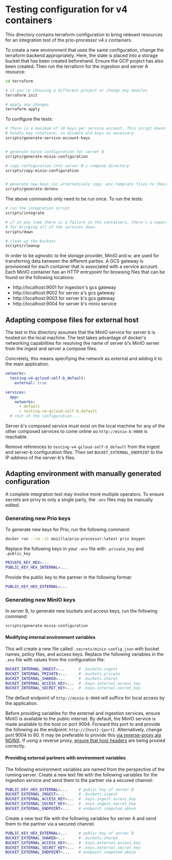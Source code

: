 # Testing configuration for v4 containers

This directory contains terraform configuration to bring relevant resources for
an integration test of the prio-processor v4.x containers.

To create a new environment that uses the same configuration, change the
terraform backend appropriately. Here, the state is placed into a storage bucket
that has been created beforehand. Ensure the GCP project has also been created.
Then run the terraform for the ingestion and server A resource:

```bash
cd terraform

# if you're choosing a different project or change any modules
terraform init

# apply any changes
terraform apply
```

To configure the tests:

```bash
# There is a maximum of 10 keys per service account. This script doesn't
# handle key rotations, so disable old keys as necessary.
scripts/generate-service-account-keys


# generate minio configuration for server B
scripts/generate-minio-configuration

# copy configuration into server B's compose directory
scripts/copy-minio-configuration


# generate new keys (or alternatively copy .env.template files to their .env locations)
scripts/generate-dotenv
```

The above commands only need to be run once. To run the tests:

```bash
# run the integration script
scripts/integrate

# if at any time there is a failure in the containers, there's a separate script
# for bringing all of the services down.
scripts/down

# clean up the buckets
scripts/cleanup
```

In order to be agnostic to the storage provider, MinIO and `mc` are used for
transferring data between the different parties. A GCS gateway is provisioned
for each container that is associated with a service account. Each MinIO
container has an HTTP entrypoint for browsing files that can be found on the
following locations:

- http://localhost:9001 for ingestion's gcs gateway
- http://localhost:9002 for server a's gcs gateway
- http://localhost:9003 for server b's gcs gateway
- http://localhost:9004 for server b's minio service

## Adapting compose files for external host

The test in this directory assumes that the MinIO service for server b is hosted
on the local machine. The test takes advantage of docker's networking
capabilities for resolving the name of server b's MinIO server from the ingest
and server a compose files.

Concretely, this means specifying the network as external and adding it to the
main application.

```yaml
networks:
  testing-v4-gcloud-self-b_default:
    external: true

services:
  app:
    networks:
      - default
      - testing-v4-gcloud-self-b_default
  # rest of the configuration....
```

Server b's composed service must exist on the local machine for any of the other
composed services to come online so `http://minio-b:9000` is reachable.

Remove references to `testing-v4-gcloud-self-b_default` from the ingest and
server-b configuration files. Then set `BUCKET_EXTERNAL_ENDPOINT` to the IP
address of the server-b's files.

## Adapting environment with manually generated configuration

A complete integration test may involve more multiple operators. To ensure secrets
are privy to only a single party, the `.env` files may be manually edited.

### Generating new Prio keys

To generate new keys for Prio, run the following command:

```bash
docker run --rm -it mozilla/prio-processor:latest prio keygen
```

Replace the following keys in your `.env` file with `.private_key` and `.public_key`

```bash
PRIVATE_KEY_HEX=...
PUBLIC_KEY_HEX_INTERNAL=...
```

Provide the public key to the partner in the following format:

```bash
PUBLIC_KEY_HEX_EXTERNAL=...
```

### Generating new MinIO keys

In server B, to generate new buckets and access keys, run the following command:

```bash
scripts/generate-minio-configuration
```

#### Modifying internal environment variables

This will create a new file called `.secrets/minio-config.json` with bucket
names, policy files, and access keys. Replace the following variables in the
`.env` file with values from the configuration file:

```bash
BUCKET_INTERNAL_INGEST=...      # .buckets.ingest
BUCKET_INTERNAL_PRIVATE=...     # .buckets.private
BUCKET_INTERNAL_SHARED=...      # .buckets.shares
BUCKET_INTERNAL_ACCESS_KEY=...  # .keys.internal.access_key
BUCKET_INTERNAL_SECRET_KEY=...  # .keys.internal.secret_key
```

The default endpoint of `http://minio-b:9000` will suffice for local access by
the application.

Before providing variables for the external and ingestion services, ensure MinIO
is available to the public internet. By default, the MinIO service is made
available to the host on port 9004. Forward this port to and provide the
following as the endpoint: `http://{host}:{port}`. Alternatively, change port
9004 to 80. It may be preferable to provide this [via reverse-proxy ala
NGINX](https://docs.min.io/docs/setup-nginx-proxy-with-minio.html). If using a
reverse proxy, [ensure that host
headers](https://github.com/minio/minio/issues/7936) are being proxied
correctly.

#### Providing external partners with environment variables

The following environment variables are named from the perspective of the
running server. Create a new text file with the following variables for the
ingestion service and send them to the partner via a secured channel:

```bash
PUBLIC_KEY_HEX_EXTERNAL=...     # public key of server B
BUCKET_EXTERNAL_INGEST=...      # .buckets.ingest
BUCKET_EXTERNAL_ACCESS_KEY=...  # .keys.ingest.access_key
BUCKET_EXTERNAL_SECRET_KEY=...  # .keys.ingest.secret_key
BUCKET_EXTERNAL_ENDPOINT=...    # endpoint computed above
```

Create a new text file with the following variables for server A and send them
to the partner via a secured channel.

```bash
PUBLIC_KEY_HEX_EXTERNAL=...     # public key of server B
BUCKET_EXTERNAL_SHARED=...      # .buckets.shared
BUCKET_EXTERNAL_ACCESS_KEY=...  # .keys.external.access_key
BUCKET_EXTERNAL_SECRET_KEY=...  # .keys.external.secret_key
BUCKET_EXTERNAL_ENDPOINT=...    # endpoint computed above
```
